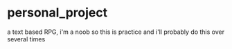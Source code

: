 # personal_project
a text based RPG, i'm a noob so this is practice and i'll probably do this over several times
